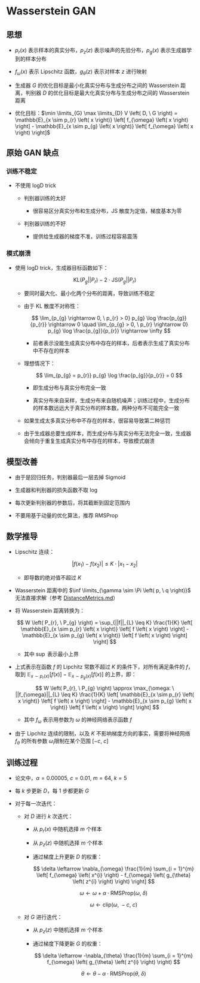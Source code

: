 # $\mathrm{Wasserstein \ GAN}$

## 思想

- $p_{r} \left( x \right)$ 表示样本的真实分布，$p_{z} \left( z \right)$ 表示噪声的先验分布，$p_{g} \left( x \right)$ 表示生成器学到的样本分布

- $f_{\omega} \left( x \right)$ 表示 $\mathrm{Lipschitz}$ 函数，$g_{\theta} \left( z \right)$ 表示对样本 $z$ 进行映射

- 生成器 $G$ 的优化目标是最小化真实分布与生成分布之间的 $\mathrm{Wasserstein}$ 距离，判别器 $D$ 的优化目标是最大化真实分布与生成分布之间的 $\mathrm{Wasserstein}$ 距离

- 优化目标：$\min \limits_{G} \max \limits_{D} V \left( D, \ G \right) = \mathbb{E}_{x \sim p_{r} \left( x \right)} \left[ f_{\omega} \left( x \right) \right] - \mathbb{E}_{x \sim p_{g} \left( x \right)} \left[ f_{\omega} \left( x \right) \right]$

## 原始 $\mathrm{GAN}$ 缺点

### 训练不稳定

- 不使用 $\mathrm{logD \ trick}$

  - 判别器训练的太好

    - 很容易区分真实分布和生成分布，$\mathrm{JS}$ 散度为定值，梯度基本为零

  - 判别器训练的不好

    - 提供给生成器的梯度不准，训练过程容易震荡

### 模式崩溃

- 使用 $\mathrm{logD \ trick}$，生成器目标函数如下：

  $$
  \mathrm{KL} \left( P_{g} || P_{r} \right) - 2 \cdot \mathrm{JS} \left( P_{g} || P_{r} \right)
  $$

  - 要同时最大化、最小化两个分布的距离，导致训练不稳定

  - 由于 $\mathrm{KL}$ 散度不对称性：

    $$
    \lim_{p_{g} \rightarrow 0, \ p_{r} > 0} p_{g} \log \frac{p_{g}}{p_{r}} \rightarrow 0 \quad \lim_{p_{g} > 0, \ p_{r} \rightarrow 0} p_{g} \log \frac{p_{g}}{p_{r}} \rightarrow \infty
    $$

    - 前者表示没能生成真实分布中存在的样本，后者表示生成了真实分布中不存在的样本

  - 理想情况下：

    $$
    \lim_{p_{g} = p_{r}} p_{g} \log \frac{p_{g}}{p_{r}} = 0
    $$

    - 即生成分布与真实分布完全一致

    - 真实分布来自采样，生成分布来自随机噪声；训练过程中，生成分布的样本数远远大于真实分布的样本数，两种分布不可能完全一致

  - 如果生成太多真实分布中不存在的样本，很容易导致第二种惩罚

  - 由于生成器总要生成样本，而生成分布与真实分布无法完全一致，生成器会倾向于重复生成真实分布中存在的样本，导致模式崩溃

## 模型改善

- 由于是回归任务，判别器最后一层去掉 $\mathrm{Sigmoid}$

- 生成器和判别器的损失函数不取 $\log$

- 每次更新判别器的参数后，将其截断到固定范围内

- 不要用基于动量的优化算法，推荐 $\mathrm{RMSProp}$

## 数学推导

- $\mathrm{Lipschitz}$ 连续：

  $$
  |f \left( x_{1} \right) - f \left( x_{2} \right)| \leq K \cdot |x_{1} - x_{2}|
  $$

  - 即导数的绝对值不超过 $K$

- $\mathrm{Wasserstein}$ 距离中的 $\inf \limits_{\gamma \sim \Pi \left( p, \ q \right)}$ 无法直接求解（参考 [$\mathrm{DistanceMetrics.md}$](../basic/DistanceMetrics.md)）

- 将 $\mathrm{Wasserstein}$ 距离转换为：

  $$
  W \left( P_{r}, \ P_{g} \right) = \sup_{||f||_{L} \leq K} \frac{1}{K} \left[ \mathbb{E}_{x \sim p_{r} \left( x \right)} \left[ f \left( x \right) \right] - \mathbb{E}_{x \sim p_{g} \left( x \right)} \left[ f \left( x \right) \right] \right]
  $$

  - 其中 $\sup$ 表示最小上界

- 上式表示在函数 $f$ 的 $\mathrm{Lipchitz}$ 常数不超过 $K$ 的条件下，对所有满足条件的 $f$，取到 $\mathbb{E}_{x \sim p_{r} \left( x \right)} \left[ f \left( x \right) \right] - \mathbb{E}_{x \sim p_{g} \left( x \right)} \left[ f \left( x \right) \right]$ 的上界，即：

  $$
  W \left( P_{r}, \ P_{g} \right) \approx \max_{\omega: \ ||f_{\omega}||_{L} \leq K} \frac{1}{K} \left[ \mathbb{E}_{x \sim p_{r} \left( x \right)} \left[ f \left( x \right) \right] - \mathbb{E}_{x \sim p_{g} \left( x \right)} \left[ f \left( x \right) \right] \right]
  $$

  - 其中 $f_{\omega}$ 表示用参数为 $\omega$ 的神经网络表示函数 $f$

- 由于 $\mathrm{Lipchitz}$ 连续的限制，以及 $K$ 不影响梯度方向的事实，需要将神经网络 $f_{\theta}$ 的所有参数 $\omega_{i}$限制在某个范围 $\left[ -c, \ c \right]$

## 训练过程

- 论文中，$\alpha = 0.00005, \ c = 0.01, \ m = 64, \ k = 5$

- 每 $k$ 步更新 $D$，每 $1$ 步都更新 $G$

- 对于每一次迭代：

  - 对 $D$ 进行 $k$ 次迭代：

    - 从 $p_{r} \left( x \right)$ 中随机选择 $m$ 个样本

    - 从 $p_{z} \left( z \right)$ 中随机选择 $m$ 个样本

    - 通过梯度上升更新 $D$ 的权重：

      $$
      \delta \leftarrow \nabla_{\omega} \frac{1}{m} \sum_{i = 1}^{m} \left[ f_{\omega} \left( x^{i} \right) - f_{\omega} \left( g_{\theta} \left( z^{i} \right) \right) \right]
      $$

      $$
      \omega \leftarrow \omega + \alpha \cdot \mathrm{RMSProp} \left( \omega, \ \delta \right)
      $$

      $$
      \omega \leftarrow \mathrm{clip} \left( \omega, \ -c, \ c \right)
      $$

  - 对 $G$ 进行迭代：

    - 从 $p_{z} \left( z \right)$ 中随机选择 $m$ 个样本

    - 通过梯度下降更新 $G$ 的权重：

      $$
      \delta \leftarrow -\nabla_{\theta} \frac{1}{m} \sum_{i = 1}^{m} f_{\omega} \left( g_{\theta} \left( z^{i} \right) \right)
      $$

      $$
      \theta \leftarrow \theta - \alpha \cdot \mathrm{RMSProp} \left( \theta, \ \delta \right)
      $$